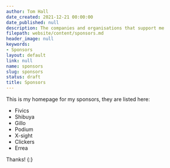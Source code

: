 ```yaml
---
author: Tom Hall
date_created: 2021-12-21 00:00:00
date_published: null
description: The companies and organisations that support me
filepath: website/content/sponsors.md
header_image: null
keywords:
- Sponsors
layout: default
link: null
name: sponsors
slug: sponsors
status: draft
title: Sponsors
---
```


This is my homepage for my sponsors, they are listed here:

* Fivics
* Shibuya
* Gillo
* Podium
* X-sight
* Clickers
* Errea

Thanks!
{:}